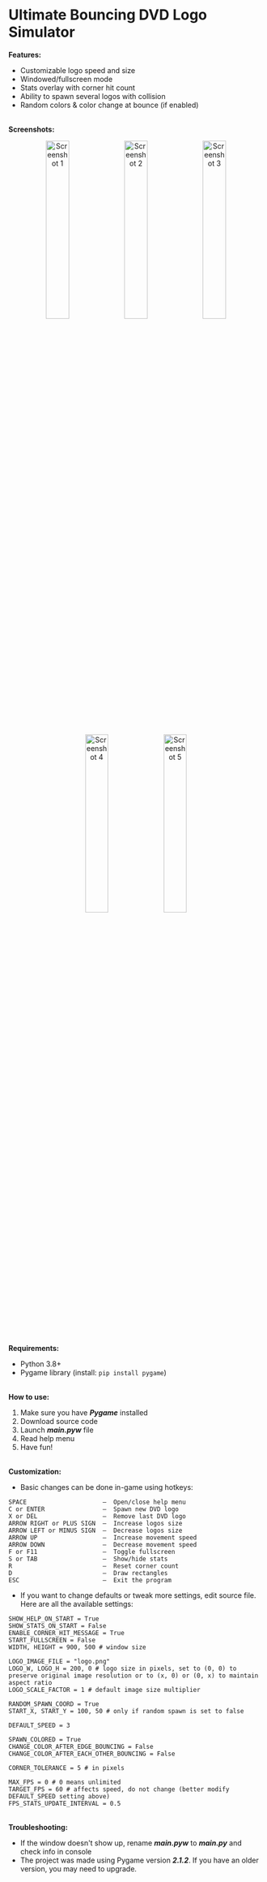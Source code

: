 # Ultimate Bouncing DVD Logo Simulator

**Features:**
- Customizable logo speed and size
- Windowed/fullscreen mode
- Stats overlay with corner hit count
- Ability to spawn several logos with collision
- Random colors & color change at bounce (if enabled)

\
**Screenshots:**<br>
<p align="center">
<img src="https://user-images.githubusercontent.com/61311568/185705638-31edf83b-d588-421e-ae1c-04a734635952.png" width="30%" alt="Screenshot 1">
<img src="https://user-images.githubusercontent.com/61311568/185705706-64113dfd-2405-4d09-bcd7-50fe15b11332.png" width="30%" alt="Screenshot 2">
<img src="https://user-images.githubusercontent.com/61311568/185705751-bd6ebed0-437f-4705-a1ab-e40b3edf6c7f.png" width="30%" alt="Screenshot 3">
<img src="https://user-images.githubusercontent.com/61311568/185705730-c6963cb2-ad02-446d-8f6c-c5cd57e4c3eb.png" width="30%" alt="Screenshot 4">
<img src="https://user-images.githubusercontent.com/61311568/185705744-084b7c39-07eb-4db3-975d-33a4e06d54ea.png" width="30%" alt="Screenshot 5">
</p>

\
**Requirements:**
- Python 3.8+
- Pygame library (install: `pip install pygame`)

\
**How to use:**
1. Make sure you have ***Pygame*** installed
2. Download source code
3. Launch ***main.pyw*** file
4. Read help menu
5. Have fun!

\
**Customization:**
- Basic changes can be done in-game using hotkeys:

```
SPACE                     –  Open/close help menu
C or ENTER                –  Spawn new DVD logo
X or DEL                  –  Remove last DVD logo
ARROW RIGHT or PLUS SIGN  –  Increase logos size
ARROW LEFT or MINUS SIGN  –  Decrease logos size
ARROW UP                  –  Increase movement speed
ARROW DOWN                –  Decrease movement speed
F or F11                  –  Toggle fullscreen
S or TAB                  –  Show/hide stats
R                         –  Reset corner count
D                         –  Draw rectangles
ESC                       –  Exit the program
```
- If you want to change defaults or tweak more settings, edit source file. Here are all the available settings:
```
SHOW_HELP_ON_START = True
SHOW_STATS_ON_START = False
ENABLE_CORNER_HIT_MESSAGE = True
START_FULLSCREEN = False
WIDTH, HEIGHT = 900, 500 # window size

LOGO_IMAGE_FILE = "logo.png"
LOGO_W, LOGO_H = 200, 0 # logo size in pixels, set to (0, 0) to preserve original image resolution or to (x, 0) or (0, x) to maintain aspect ratio
LOGO_SCALE_FACTOR = 1 # default image size multiplier

RANDOM_SPAWN_COORD = True
START_X, START_Y = 100, 50 # only if random spawn is set to false

DEFAULT_SPEED = 3

SPAWN_COLORED = True
CHANGE_COLOR_AFTER_EDGE_BOUNCING = False
CHANGE_COLOR_AFTER_EACH_OTHER_BOUNCING = False

CORNER_TOLERANCE = 5 # in pixels

MAX_FPS = 0 # 0 means unlimited
TARGET_FPS = 60 # affects speed, do not change (better modify DEFAULT_SPEED setting above)
FPS_STATS_UPDATE_INTERVAL = 0.5
```

\
**Troubleshooting:**
- If the window doesn't show up, rename ***main.pyw*** to ***main.py*** and check info in console
- The project was made using Pygame version ***2.1.2***. If you have an older version, you may need to upgrade.
